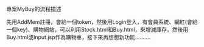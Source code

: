 專案MyBuy的流程描述

先用AddMem註冊，會給一個token，然後用Login登入，有會員系統、網紅(會給一個key)、購物網站，可以利用Stock.html和Buy.html，來增減庫存，然後用Buy.html或Input.jsp作為購物車，接下來再想想新功能..........
